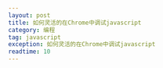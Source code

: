```yaml
---
layout: post
title: 如何灵活的在Chrome中调试javascript
category: 编程
tag: javascript
exception: 如何灵活的在Chrome中调试javascript
readtime: 10
---
```

